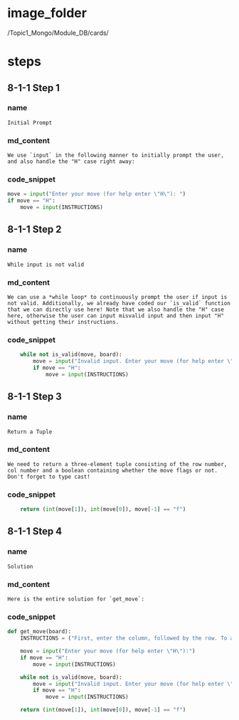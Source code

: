 # image_folder
/Topic1_Mongo/Module_DB/cards/

# steps

## 8-1-1 Step 1

### name
```
Initial Prompt
```
### md_content
```
We use `input` in the following manner to initially prompt the user, and also handle the "H" case right away:
```
### code_snippet
```python
move = input("Enter your move (for help enter \"H\"): ")
if move == "H":
    move = input(INSTRUCTIONS)
```

## 8-1-1 Step 2

### name
```
While input is not valid
```

### md_content
```
We can use a *while loop* to continuously prompt the user if input is not valid. Additionally, we already have coded our `is_valid` function that we can directly use here! Note that we also handle the "H" case here, otherwise the user can input misvalid input and then input "H" without getting their instructions.
```
### code_snippet
```python
    while not is_valid(move, board):
        move = input("Invalid input. Enter your move (for help enter \"H\"): ")
        if move == "H":
            move = input(INSTRUCTIONS)
```
## 8-1-1 Step 3
### name
```
Return a Tuple
```
### md_content
```
We need to return a three-element tuple consisting of the row number, col number and a boolean containing whether the move flags or not. Don't forget to type cast!
```
### code_snippet
```python
    return (int(move[1]), int(move[0]), move[-1] == "f")
```
## 8-1-1 Step 4
### name
```
Solution
```
### md_content
```
Here is the entire solution for `get_move`:
```
### code_snippet
```python
def get_move(board):
    INSTRUCTIONS = ("First, enter the column, followed by the row. To add or remove a flag, add \"f\" after the row (for example, 64f would place a flag on the 6th column, 4th row). Enter your move: ")

    move = input("Enter your move (for help enter \"H\"):")
    if move == "H":
        move = input(INSTRUCTIONS)

    while not is_valid(move, board):
        move = input("Invalid input. Enter your move (for help enter \"H\"): ")
        if move == "H":
            move = input(INSTRUCTIONS)

    return (int(move[1]), int(move[0]), move[-1] == "f")
```